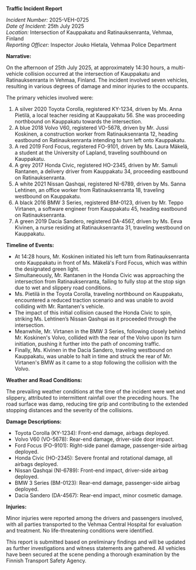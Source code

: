 **Traffic Incident Report**

*Incident Number:* 2025-VEH-0725  
*Date of Incident:* 25th July 2025  
*Location:* Intersection of Kauppakatu and Ratinauksenranta, Vehmaa, Finland  
*Reporting Officer:* Inspector Jouko Hietala, Vehmaa Police Department  

**Narrative:**

On the afternoon of 25th July 2025, at approximately 14:30 hours, a multi-vehicle collision occurred at the intersection of Kauppakatu and Ratinauksenranta in Vehmaa, Finland. The incident involved seven vehicles, resulting in various degrees of damage and minor injuries to the occupants.

The primary vehicles involved were:
1. A silver 2020 Toyota Corolla, registered KY-1234, driven by Ms. Anna Pietilä, a local teacher residing at Kauppakatu 56. She was proceeding northbound on Kauppakatu towards the intersection.
2. A blue 2018 Volvo V60, registered VO-5678, driven by Mr. Jussi Koskinen, a construction worker from Ratinauksenranta 12, heading eastbound on Ratinauksenranta intending to turn left onto Kauppakatu.
3. A red 2019 Ford Focus, registered FO-9101, driven by Ms. Laura Mäkelä, a student at the University of Lapland, traveling southbound on Kauppakatu.
4. A grey 2017 Honda Civic, registered HO-2345, driven by Mr. Samuli Rantanen, a delivery driver from Kauppakatu 34, proceeding eastbound on Ratinauksenranta.
5. A white 2021 Nissan Qashqai, registered NI-6789, driven by Ms. Sanna Lehtinen, an office worker from Ratinauksenranta 18, traveling westbound on Kauppakatu.
6. A black 2016 BMW 3 Series, registered BM-0123, driven by Mr. Teppo Virtanen, a software engineer from Kauppakatu 45, heading eastbound on Ratinauksenranta.
7. A green 2019 Dacia Sandero, registered DA-4567, driven by Ms. Eeva Kivinen, a nurse residing at Ratinauksenranta 31, traveling westbound on Kauppakatu.

**Timeline of Events:**

- At 14:28 hours, Mr. Koskinen initiated his left turn from Ratinauksenranta onto Kauppakatu in front of Ms. Mäkelä's Ford Focus, which was within the designated green light.
- Simultaneously, Mr. Rantanen in the Honda Civic was approaching the intersection from Ratinauksenranta, failing to fully stop at the stop sign due to wet and slippery road conditions.
- Ms. Pietilä in the Toyota Corolla, traveling northbound on Kauppakatu, encountered a reduced traction scenario and was unable to avoid colliding with Mr. Rantanen's vehicle.
- The impact of this initial collision caused the Honda Civic to spin, striking Ms. Lehtinen’s Nissan Qashqai as it proceeded through the intersection.
- Meanwhile, Mr. Virtanen in the BMW 3 Series, following closely behind Mr. Koskinen's Volvo, collided with the rear of the Volvo upon its turn initiation, pushing it further into the path of oncoming traffic.
- Finally, Ms. Kivinen in the Dacia Sandero, traveling westbound on Kauppakatu, was unable to halt in time and struck the rear of Mr. Virtanen's BMW as it came to a stop following the collision with the Volvo.

**Weather and Road Conditions:**

The prevailing weather conditions at the time of the incident were wet and slippery, attributed to intermittent rainfall over the preceding hours. The road surface was damp, reducing tire grip and contributing to the extended stopping distances and the severity of the collisions.

**Damage Descriptions:**

- Toyota Corolla (KY-1234): Front-end damage, airbags deployed.
- Volvo V60 (VO-5678): Rear-end damage, driver-side door impact.
- Ford Focus (FO-9101): Right-side panel damage, passenger-side airbag deployed.
- Honda Civic (HO-2345): Severe frontal and rotational damage, all airbags deployed.
- Nissan Qashqai (NI-6789): Front-end impact, driver-side airbag deployed.
- BMW 3 Series (BM-0123): Rear-end damage, passenger-side airbag deployed.
- Dacia Sandero (DA-4567): Rear-end impact, minor cosmetic damage.

**Injuries:**

Minor injuries were reported among the drivers and passengers involved, with all parties transported to the Vehmaa Central Hospital for evaluation and treatment. No life-threatening conditions were identified.

This report is submitted based on preliminary findings and will be updated as further investigations and witness statements are gathered. All vehicles have been secured at the scene pending a thorough examination by the Finnish Transport Safety Agency.